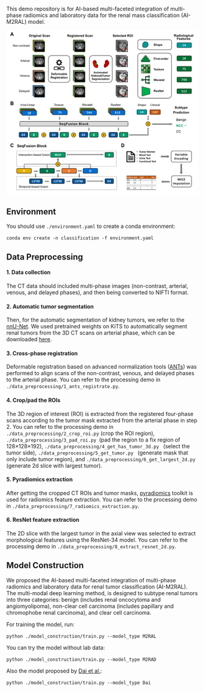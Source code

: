 This demo repository is for AI-based multi-faceted integration of multi-phase radiomics and laboratory data for the renal mass classification (AI-M2RAL) model.

![model_workflow](\document\model_workflow.png)

## Environment

You should use `./environment.yaml` to create a conda environment:

```
conda env create -n classification -f environment.yaml
```

## Data Preprocessing

#### 1. Data collection

The CT data should included multi-phase images (non-contrast, arterial, venous, and delayed phases), and then being converted to NIFTI format.

#### 2. Automatic tumor segmentation

Then, for the automatic segmentation of kidney tumors, we refer to the [nnU-Net](https://github.com/MIC-DKFZ/nnUNet). We used pretrained weights on KiTS to automatically segment renal tumors from the 3D CT scans on arterial phase, which can be downloaded [here](https://zenodo.org/record/3734294#.YvXiWnZBw2z).

#### 3. Cross-phase registration

Deformable registration based on advanced normalization tools ([ANTs](https://github.com/ANTsX/ANTs)) was performed to align scans of the non-contrast, venous, and delayed phases to the arterial phase. You can refer to the processing demo in `./data_preprocessing/1_ants_registrate.py`.

#### 4. Crop/pad the ROIs

The 3D region of interest (ROI) is extracted from the registered four-phase scans according to the tumor mask extracted from the arterial phase in step 2. You can refer to the processing demo in `./data_preprocessing/2_crop_roi.py` (crop the ROI region), `./data_preprocessing/3_pad_roi.py `(pad the region to a fix region of 128×128×192), `./data_preprocessing/4_get_has_tumor_3d.py ` (select the tumor side),  `./data_preprocessing/5_get_tumor.py ` (generate mask that only include tumor region), and `./data_preprocessing/6_get_largest_2d.py ` (generate 2d slice with largest tumor).

#### 5. Pyradiomics extraction

After getting the cropped CT ROIs and tumor masks, [pyradiomics](https://pyradiomics.readthedocs.io/en/latest/) toolkit is used for radiomics feature extraction. You can refer to the processing demo in `./data_preprocessing/7_radiomics_extraction.py`.

#### 6. ResNet feature extraction

The 2D slice with the largest tumor in the axial view was selected to extract morphological features using the ResNet-34 model. You can refer to the processing demo in `./data_preprocessing/8_extract_resnet_2d.py`.

## Model Construction

We proposed the AI-based multi-faceted integration of multi-phase radiomics and laboratory data for renal tumor classification (AI-M2RAL). The multi-modal deep learning method, is designed to subtype renal tumors into three categories: benign (includes renal oncocytoma and angiomyolipoma), non-clear cell carcinoma (includes papillary and chromophobe renal carcinoma), and clear cell carcinoma.

For training the model, run:

```
python ./model_construction/train.py --model_type M2RAL
```

You can try the model without lab data:

```
python ./model_construction/train.py --model_type M2RAD
```

Also the model proposed by [Dai et al.](https://doi.org/10.1148/radiol.232178):

```
python ./model_construction/train.py --model_type Dai
```

